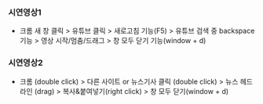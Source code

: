 ### 시연영상1
* 크롬 새 창 클릭 > 유튜브 클릭 > 새로고침 기능(F5) > 유튜브 검색 중 backspace 기능 > 영상 시작/멈춤/드래그 > 창 모두 닫기 기능(window + d)
### 시연영상2
* 크롬 (double click) > 다른 사이트 or 뉴스기사 클릭 (double click) > 뉴스 헤드라인 (drag) > 복사&붙여넣기(right click) >  창 모두 닫기(window + d)
